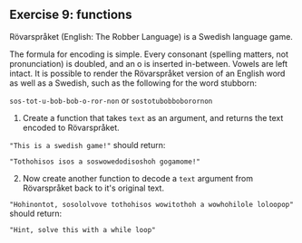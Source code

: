 ## Exercise 9: functions

Rövarspråket (English: The Robber Language) is a Swedish language game. 

The formula for encoding is simple. Every consonant (spelling matters, not pronunciation) is doubled, and an o is inserted in-between. Vowels are left intact. It is possible to render the Rövarspråket version of an English word as well as a Swedish, such as the following for the word stubborn:

`sos-tot-u-bob-bob-o-ror-non` or `sostotubobboborornon`

1. Create a function that takes `text` as an argument, and returns the text encoded to Rövarspråket. 

  `"This is a swedish game!"` should return:

  `"Tothohisos isos a soswowedodisoshoh gogamome!"`

2. Now create another function to decode a `text` argument from Rövarspråket back to it's original text.  

  `"Hohinontot, sosololvove tothohisos wowitothoh a wowhohilole loloopop"` should return:
  
  `"Hint, solve this with a while loop"`

